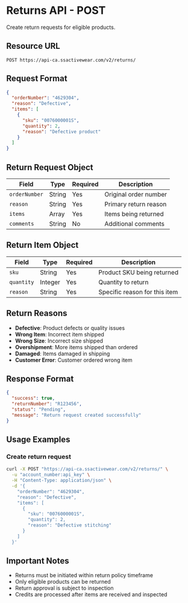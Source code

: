# Returns API - POST

Create return requests for eligible products.

## Resource URL

```
POST https://api-ca.ssactivewear.com/v2/returns/
```

## Request Format

```json
{
  "orderNumber": "4629304",
  "reason": "Defective",
  "items": [
    {
      "sku": "0076000001S",
      "quantity": 2,
      "reason": "Defective product"
    }
  ]
}
```

## Return Request Object

| Field | Type | Required | Description |
|-------|------|----------|-------------|
| `orderNumber` | String | Yes | Original order number |
| `reason` | String | Yes | Primary return reason |
| `items` | Array | Yes | Items being returned |
| `comments` | String | No | Additional comments |

## Return Item Object

| Field | Type | Required | Description |
|-------|------|----------|-------------|
| `sku` | String | Yes | Product SKU being returned |
| `quantity` | Integer | Yes | Quantity to return |
| `reason` | String | Yes | Specific reason for this item |

## Return Reasons

- **Defective**: Product defects or quality issues
- **Wrong Item**: Incorrect item shipped
- **Wrong Size**: Incorrect size shipped
- **Overshipment**: More items shipped than ordered
- **Damaged**: Items damaged in shipping
- **Customer Error**: Customer ordered wrong item

## Response Format

```json
{
  "success": true,
  "returnNumber": "R123456",
  "status": "Pending",
  "message": "Return request created successfully"
}
```

## Usage Examples

### Create return request
```bash
curl -X POST "https://api-ca.ssactivewear.com/v2/returns/" \
  -u "account_number:api_key" \
  -H "Content-Type: application/json" \
  -d '{
    "orderNumber": "4629304",
    "reason": "Defective",
    "items": [
      {
        "sku": "0076000001S",
        "quantity": 2,
        "reason": "Defective stitching"
      }
    ]
  }'
```

## Important Notes

- Returns must be initiated within return policy timeframe
- Only eligible products can be returned
- Return approval is subject to inspection
- Credits are processed after items are received and inspected
